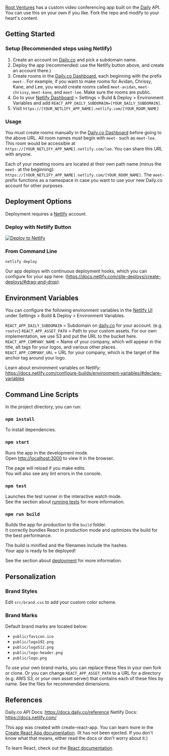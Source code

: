 [Root Ventures](root.vc) has a custom video conferencing app built on the [Daily](daily.co) API. You can use this on your own if you like. Fork the repo and modify to your heart's content.

## Getting Started

### Setup (Recommended steps using Netlify)
1. Create an account on [Daily.co](https://daily.co) and pick a subdomain name.
1. Deploy the app (recommended: use the Netlify button above, and create an account there.) 
1. Create rooms in the [Daily.co Dashboard](https://dashboard.daily.co), each beginning with the prefix `meet-`. For example, if you want to make rooms for Avidan, Chrissy, Kane, and Lee, you would create rooms called `meet-avidan`, `meet-chrissy`, `meet-kane`, and `meet-lee`. Make sure the rooms are public.
1. Go to your [Netlify Dashboard](https://app.netlify.com/sites) > Settings > Build & Deploy > Environment Variables and add `REACT_APP_DAILY_SUBDOMAIN=[YOUR_DAILY_SUBDOMAIN]`.
1. Visit `https://[YOUR_NETLIFY_APP_NAME].netlify.com/[YOUR_ROOM_NAME]`

### Usage
You must create rooms manually in the [Daily.co Dashboard](https://dashboard.daily.co) before going to the above URL. All room names must begin with `meet-` such as `meet-lee`. This room would be accessible at `https://[YOUR_NETLIFY_APP_NAME].netlify.com/lee`. You can share this URL with anyone.

Each of your meeting rooms are located at their own path name (minus the `meet-` at the beginning): `https://[YOUR_NETLIFY_APP_NAME].netlify.com/[YOUR_ROOM_NAME]`. The `meet-` prefix functions as a namespace in case you want to use your new Daily.co account for other purposes.

## Deployment Options

Deployment requires a [Netlify](https://www.netlify.com) account.

### Deploy with Netlify Button

[![Deploy to Netlify](https://www.netlify.com/img/deploy/button.svg)](https://app.netlify.com/start/deploy?repository=https://github.com/rootvc/meet)

### From Command Line

`netlify deploy`

Our app deploys with continuous deployment hooks, which you can configure for your app here: (https://docs.netlify.com/site-deploys/create-deploys/#drag-and-drop).

## Environment Variables

You can configure the following environment variables in the [Netlify UI](https://app.netlify.com/sites) under Settings > Build & Deploy > Environment Variables.

`REACT_APP_DAILY_SUBDOMAIN` = Subdomain on [daily.co](daily.co) for your account. (e.g. `rootvc`)
`REACT_APP_ASSET_PATH` = Path to your custom assets. For our own implementation, we use S3 and put the URL to the bucket here.
`REACT_APP_COMPANY_NAME` = Name of your company, which will appear in the title, alt tags for your logos, and various other places.
`REACT_APP_COMPANY_URL` = URL for your company, which is the target of the anchor tag around your logo.

Learn about environment variables on Netlify: https://docs.netlify.com/configure-builds/environment-variables/#declare-variables

## Command Line Scripts

In the project directory, you can run:

### `npm install`

To install dependencies.

### `npm start`

Runs the app in the development mode.<br />
Open [http://localhost:3000](http://localhost:3000) to view it in the browser.

The page will reload if you make edits.<br />
You will also see any lint errors in the console.

### `npm test`

Launches the test runner in the interactive watch mode.<br />
See the section about [running tests](https://facebook.github.io/create-react-app/docs/running-tests) for more information.

### `npm run build`

Builds the app for production to the `build` folder.<br />
It correctly bundles React in production mode and optimizes the build for the best performance.

The build is minified and the filenames include the hashes.<br />
Your app is ready to be deployed!

See the section about [deployment](https://facebook.github.io/create-react-app/docs/deployment) for more information.

## Personalization

### Brand Styles

Edit `src/brand.css` to add your custom color scheme.

### Brand Marks
Default brand marks are located below:

 - `public/favicon.ico`
 - `public/logo192.png`
 - `public/logo512.png`
 - `public/logo-header.png`
 - `public/logo.png`

To use your own brand marks, you can replace these files in your own fork or clone. Or you can change `REACT_APP_ASSET_PATH` to a URL for a directory (e.g. AWS S3, or your own asset server) that contains each of these files by name. See the files for recommended dimensions.

## References

Daily.co API Docs: https://docs.daily.co/reference
Netlify Docs: https://docs.netlify.com/

This app was created with create-react-app. You can learn more in the [Create React App documentation](https://facebook.github.io/create-react-app/docs/getting-started). (It has not been ejected. If you don't know what that means, either read the docs or don't worry about it.)

To learn React, check out the [React documentation](https://reactjs.org/).
